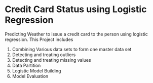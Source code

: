 # Credit Card Status using Logistic Regression
Predicting Weather to issue a credit card to the person using logistic regression. This Project includes 
1. Combining Various data sets to form one master data set 
2. Detecting and treating outliers 
3. Detecting and treating missing values 
4. Data Partition 
5. Logistic Model Building 
6. Model Evaluation
